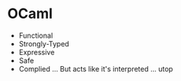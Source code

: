 # OCaml

 - Functional
 - Strongly-Typed
 - Expressive
 - Safe
 - Complied ... But acts like it's interpreted ... utop
